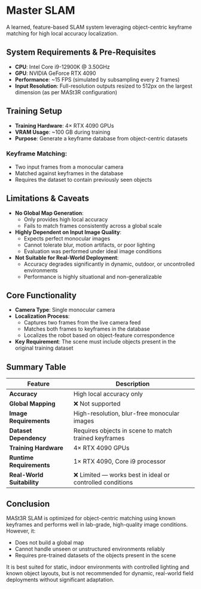 # Master SLAM

A learned, feature-based SLAM system leveraging object-centric keyframe matching for high local accuracy localization.

## System Requirements & Pre-Requisites

- **CPU**: Intel Core i9-12900K @ 3.50GHz
- **GPU**: NVIDIA GeForce RTX 4090
- **Performance**: ~15 FPS (simulated by subsampling every 2 frames)
- **Input Resolution**: Full-resolution outputs resized to 512px on the largest dimension (as per MASt3R configuration)

## Training Setup

- **Training Hardware**: 4× RTX 4090 GPUs
- **VRAM Usage**: ~100 GB during training
- **Purpose**: Generate a keyframe database from object-centric datasets

### Keyframe Matching:

- Two input frames from a monocular camera
- Matched against keyframes in the database
- Requires the dataset to contain previously seen objects

## Limitations & Caveats

- **No Global Map Generation**: 
  - Only provides high local accuracy
  - Fails to match frames consistently across a global scale
- **Highly Dependent on Input Image Quality**: 
  - Expects perfect monocular images
  - Cannot tolerate blur, motion artifacts, or poor lighting
  - Evaluation was performed under ideal image conditions
- **Not Suitable for Real-World Deployment**: 
  - Accuracy degrades significantly in dynamic, outdoor, or uncontrolled environments
  - Performance is highly situational and non-generalizable

## Core Functionality

- **Camera Type**: Single monocular camera
- **Localization Process**:
  - Captures two frames from the live camera feed
  - Matches both frames to keyframes in the database
  - Localizes the robot based on object-feature correspondence
- **Key Requirement**: The scene must include objects present in the original training dataset

## Summary Table

| Feature                   | Description                                                                 |
|---------------------------|-----------------------------------------------------------------------------|
| **Accuracy**               | High local accuracy only                                                    |
| **Global Mapping**         | ❌ Not supported                                                             |
| **Image Requirements**     | High-resolution, blur-free monocular images                                  |
| **Dataset Dependency**     | Requires objects in scene to match trained keyframes                        |
| **Training Hardware**      | 4× RTX 4090 GPUs                                                            |
| **Runtime Requirements**   | 1× RTX 4090, Core i9 processor                                              |
| **Real-World Suitability** | ❌ Limited — works best in ideal or controlled conditions                     |

## Conclusion

MASt3R SLAM is optimized for object-centric matching using known keyframes and performs well in lab-grade, high-quality image conditions. However, it:

- Does not build a global map
- Cannot handle unseen or unstructured environments reliably
- Requires pre-trained datasets of the objects present in the scene

It is best suited for static, indoor environments with controlled lighting and known object layouts, but is not recommended for dynamic, real-world field deployments without significant adaptation.
